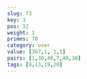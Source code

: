 ```yaml
---
slug: 73
key: 3
pos: 32
weight: 1
primes: 70
category: user
value: [367,1,-1,1]
pairs: [1,30,40,7,40,30]
tags: [8,13,19,20]
---
```

